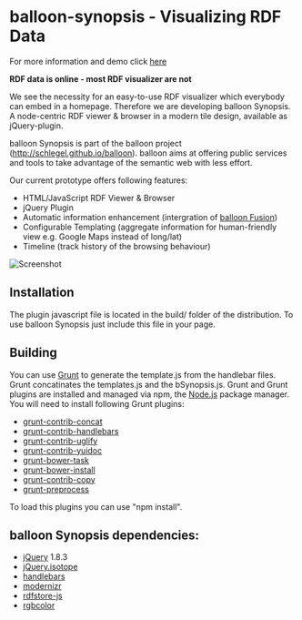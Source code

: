 balloon-synopsis - Visualizing RDF Data
================

For more information and demo click [here](http://schlegel.github.io/balloon/balloon-synopsis.html)

**RDF data is online - most RDF visualizer are not**

We see the necessity for an easy-to-use RDF visualizer which everybody can embed in a homepage. Therefore we are developing balloon Synopsis. A node-centric RDF viewer & browser in a modern tile design, available as jQuery-plugin.

balloon Synopsis is part of the balloon project (http://schlegel.github.io/balloon). balloon aims at offering public services and tools to take advantage of the semantic web with less effort. 

Our current prototype offers following features:

* HTML/JavaScript RDF Viewer & Browser
* jQuery Plugin
* Automatic information enhancement (intergration of [balloon Fusion](http://schlegel.github.io/balloon/balloon-fusion.html))
* Configurable Templating (aggregate information for human-friendly view e.g. Google Maps instead of long/lat)
* Timeline (track history of the browsing behaviour)

![Screenshot](http://schlegel.github.io/balloon/images/slider/balloon_synopsis.png)


## Installation
The plugin javascript file is located in the build/ folder of the distribution. To use balloon Synopsis just include this file in your page.

## Building
You can use [Grunt](http://gruntjs.com/api/grunt) to generate the template.js from the handlebar files. Grunt concatinates the templates.js and the bSynopsis.js.
Grunt and Grunt plugins are installed and managed via npm, the [Node.js](http://nodejs.org/) package manager.
You will need to install following Grunt plugins:

* [grunt-contrib-concat](https://npmjs.org/package/grunt-contrib-concat)
* [grunt-contrib-handlebars](https://npmjs.org/package/grunt-contrib-handlebars)
* [grunt-contrib-uglify](https://npmjs.org/package/grunt-contrib-uglify)
* [grunt-contrib-yuidoc](https://npmjs.org/package/grunt-contrib-yuidoc)
* [grunt-bower-task](https://www.npmjs.org/package/grunt-bower-task)
* [grunt-bower-install](https://www.npmjs.org/package/grunt-bower-install)
* [grunt-contrib-copy](https://www.npmjs.org/package/grunt-contrib-copy)
* [grunt-preprocess](https://www.npmjs.org/package/grunt-preprocess)

To load this plugins you can use "npm install".

## balloon Synopsis dependencies:

 * [jQuery](http://jquery.com/) 1.8.3
 * [jQuery.isotope](http://isotope.metafizzy.co/)
 * [handlebars](http://handlebarsjs.com/)
 * [modernizr](http://modernizr.com/)
 * [rdfstore-js](https://github.com/antoniogarrote/rdfstore-js)
 * [rgbcolor](http://www.phpied.com/rgb-color-parser-in-javascript/)
